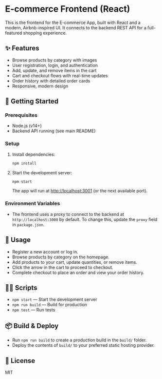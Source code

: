 # E-commerce Frontend (React)

This is the frontend for the E-commerce App, built with React and a modern, Airbnb-inspired UI. It connects to the backend REST API for a full-featured shopping experience.

## ✨ Features
- Browse products by category with images
- User registration, login, and authentication
- Add, update, and remove items in the cart
- Cart and checkout flows with real-time updates
- Order history with detailed order cards
- Responsive, modern design

## 🚀 Getting Started

### Prerequisites
- Node.js (v14+)
- Backend API running (see main README)

### Setup
1. Install dependencies:
   ```bash
   npm install
   ```
2. Start the development server:
   ```bash
   npm start
   ```
   The app will run at [http://localhost:3001](http://localhost:3001) (or the next available port).

### Environment Variables
- The frontend uses a proxy to connect to the backend at `http://localhost:3000` by default. To change this, update the `proxy` field in `package.json`.

## 🛒 Usage
- Register a new account or log in.
- Browse products by category on the homepage.
- Add products to your cart, update quantities, or remove items.
- Click the arrow in the cart to proceed to checkout.
- Complete checkout to place an order and view your order history.

## 🧑‍💻 Scripts
- `npm start` — Start the development server
- `npm run build` — Build for production
- `npm test` — Run tests

## 📦 Build & Deploy
- Run `npm run build` to create a production build in the `build/` folder.
- Deploy the contents of `build/` to your preferred static hosting provider.

## 📄 License
MIT

